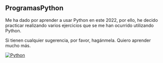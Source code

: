 ## ProgramasPython

Me ha dado por aprender a usar Python en este 2022, por ello, he decido practicar realizando varios ejercicios que se me han ocurrido utilizando Python. 

Si tienen cualquier sugerencia, por favor, hagánmela. Quiero aprender mucho más. 

[![Python](https://img.shields.io/badge/Python-007396?style=for-the-badge&logo=python&logoColor=white&labelColor=101010)]()
